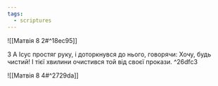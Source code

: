 ```yaml
---
tags:
  - scriptures
---
```


![[Матвія 8 2#^18ec95]]

3 А Ісус простяг руку, і доторкнувся до нього, говорячи: Хочу, будь чистий! І тієї хвилини очистився той від своєї прокази. ^26dfc3

![[Матвія 8 4#^2729da]]